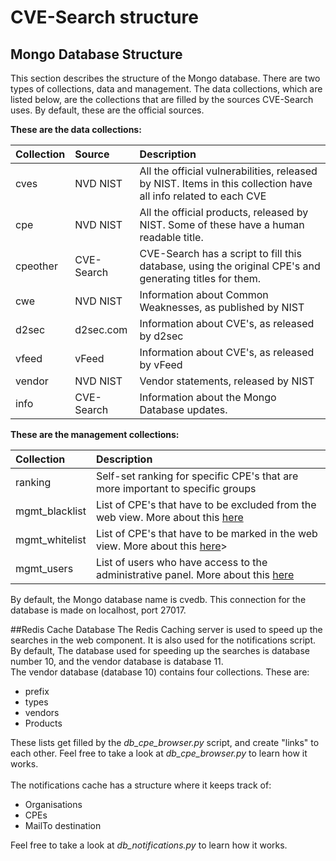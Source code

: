 # CVE-Search structure
## Mongo Database Structure
This section describes the structure of the Mongo database. There are
 two types of collections, data and management.
The data collections, which are listed below, are the collections that
 are filled by the sources CVE-Search uses.
By default, these are the official sources.

**These are the data collections:**

| Collection | Source     | Description |
| :---       | :---       | :---        |
| cves       | NVD NIST   | All the official vulnerabilities, released by NIST. Items in this collection have all info related to each CVE |
| cpe        | NVD NIST   | All the official products, released by NIST. Some of these have a human readable title. |
| cpeother   | CVE-Search | CVE-Search has a script to fill this database, using the original CPE's and generating titles for them. |
| cwe        | NVD NIST   | Information about Common Weaknesses, as published by NIST |
| d2sec      | d2sec.com  | Information about CVE's, as released by d2sec |
| vfeed      | vFeed      | Information about CVE's, as released by vFeed |
| vendor     | NVD NIST   | Vendor statements, released by NIST |
| info       | CVE-Search | Information about the Mongo Database updates. |

**These are the management collections:**

| Collection     | Description |
| :---           | :---        |
| ranking        | Self-set ranking for specific CPE's that are more important to specific groups |
| mgmt_blacklist | List of CPE's that have to be excluded from the web view. More about this [here](./webcomponent.md) |
| mgmt_whitelist | List of CPE's that have to be marked in the web view. More about this [here](./webcomponent.md)> |
| mgmt_users     | List of users who have access to the administrative panel. More about this [here](./webcomponent.md) |

By default, the Mongo database name is cvedb. This connection for the
 database is made on localhost, port 27017.

##Redis Cache Database
The Redis Caching server is used to speed up the searches in the web
 component. It is also used for the notifications script.<br />
By default, The database used for speeding up the searches is database
 number 10, and the vendor database is database 11.<br />
The vendor database (database 10) contains four collections. These are:

 * prefix
 * types
 * vendors
 * Products

These lists get filled by the *db_cpe_browser.py* script, and create
 "links" to each other. Feel free to take a look at *db_cpe_browser.py*
 to learn how it works. <br /> <br />
The notifications cache has a structure where it keeps track of:

 * Organisations
 * CPEs
 * MailTo destination

Feel free to take a look at *db_notifications.py* to learn how it works.
